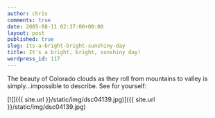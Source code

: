 ```yaml
---
author: chris
comments: true
date: 2005-08-11 02:37:00+00:00
layout: post
published: true
slug: its-a-bright-bright-sunshiny-day
title: It's a bright, bright, sunshiny day!
wordpress_id: 117
---
```


The beauty of Colorado clouds as they roll from mountains to valley is simply...impossible to describe. See for yourself:  
  
[![]({{ site.url }}/static/img/dsc04139.jpg)]({{ site.url }}/static/img/dsc04139.jpg)
